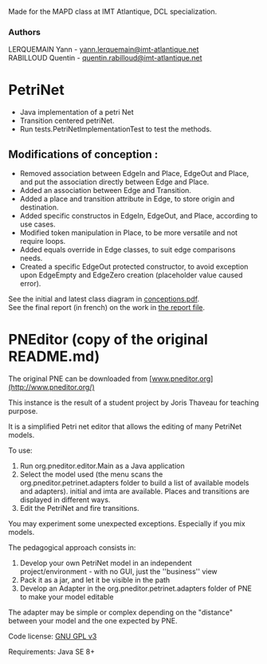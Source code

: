 Made for the MAPD class at IMT Atlantique, DCL specialization.
### Authors
LERQUEMAIN Yann - yann.lerquemain@imt-atlantique.net\
RABILLOUD Quentin - quentin.rabilloud@imt-atlantique.net

# PetriNet
- Java implementation of a petri Net
- Transition centered petriNet.
- Run tests.PetriNetImplementationTest to test the methods.

## Modifications of conception :
- Removed association between EdgeIn and Place, EdgeOut and Place, and put the association directly between Edge and Place.
- Added an association between Edge and Transition.
- Added a place and transition attribute in Edge, to store origin and destination.
- Added specific constructos in EdgeIn, EdgeOut, and Place, according to use cases.
- Modified token manipulation in Place, to be more versatile and not require loops.
- Added equals override in Edge classes, to suit edge comparisons needs.
- Created a specific EdgeOut protected constructor, to avoid exception upon EdgeEmpty and EdgeZero creation (placeholder value caused error).

See the initial and latest class diagram in [conceptions.pdf](conceptions.pdf).\
See the final report (in french) on the work in [the report file](lerquemain_rabilloud.pdf).

# PNEditor (copy of the original README.md)

The original PNE can be downloaded from [www.pneditor.org](http://www.pneditor.org/)

This instance is the result of a student project by Joris Thaveau for teaching purpose.

It is a simplified Petri net editor that allows the editing of many PetriNet models.

To use:

1. Run org.pneditor.editor.Main as a Java application
2. Select the model used (the menu scans the org.pneditor.petrinet.adapters folder to build a list of available models and adapters). initial and imta are available. Places and transitions are displayed in different ways.
3. Edit the PetriNet and fire transitions.

You may experiment some unexpected exceptions. Especially if you mix models.

The pedagogical approach consists in:

1. Develop your own PetriNet model in an independent project/environment - with no GUI, just the ''business'' view
2. Pack it as a jar, and let it be visible in the path
3. Develop an Adapter in the org.pneditor.petrinet.adapters folder of PNE to make your model editable

The adapter may be simple or complex depending on the "distance" between your model and the one expected by PNE.

Code license: [GNU GPL v3](http://www.gnu.org/licenses/gpl.html)

Requirements: Java SE 8+